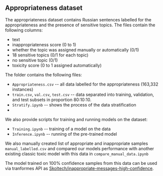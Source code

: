 ## Appropriateness dataset

The appropriateness dataset contains Russian sentences labelled for the appropriateness and the presence of sensitive topics. The files contain the following columns:
- text
- inappropriateness score (0 to 1)
- whether the topic was assigned manually or automatically (0/1)
- 18 sensitive topics (0/1 for each topic)
- no sensitive topic (0/1)
- toxicity score (0 to 1 assigned automatically)

The folder contains the following files:
- ``Appropriateness.csv`` -- all data labelled for the appropriateness (163,332 instances)
- ``train.csv``, ``val.csv``, ``test.csv`` -- data separated into training, validation, and test subsets in proportion 80:10:10. 
- ``Stratify.ipynb`` -- shows the process of the data stratification
- 
We also provide scripts for training and running models on the dataset:
- ``Training.ipynb`` -- training of a model on the data
- ``Inference.ipynb`` -- running of the pre-trained model

We also manually created list of appropriate and inappropriate samples ``manual_labelled.csv`` and compared our models performance with another existing classic toxic model with this data in ``compare_manual_data.ipynb``

The model trained on 100% confidence samples from this data can be used via tranformes API as [Skoltech/inappropriate-messages-high-confidence](https://huggingface.co/Skoltech/inappropriate-messages-high-confidence). 
